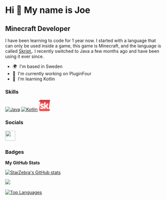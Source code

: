 Hi 👋 My name is Joe
====================

Minecraft Developer
-------------------

I have been learning to code for 1 year now. I started with a language that can only be used inside a game, this game is Minecraft, and the language is called [Skript.](https://github.com/SkriptLang/Skript). I recently switched to Java a few months ago and have been using it ever since.

* 🌍  I'm based in Sweden
* 🚀  I'm currently working on PluginFour
* 🧠  I'm learning Kotlin

### Skills

<p align="left">
<a href="https://www.oracle.com/java/" target="_blank" rel="noreferrer"><img src="https://raw.githubusercontent.com/danielcranney/readme-generator/main/public/icons/skills/java-colored.svg" width="36" height="36" alt="Java" /></a>
<a href="https://kotlinlang.org/" target="_blank" rel="noreferrer"><img src="https://raw.githubusercontent.com/danielcranney/readme-generator/main/public/icons/skills/kotlin-colored.svg" width="36" height="36" alt="Kotlin" /></a>
<a href="https://www.skunity.com/" target="_blank" rel="noreferrer"><img src="https://raw.githubusercontent.com/StarZebra/Sessions/main/sd.png?token=GHSAT0AAAAAABTH73J6JY2EJKCQHNXR3F7MYVTHPNQ" width="36" height="36" alt="Skript" /></a> 
</p>


### Socials

<p align="left"> <a href="https://www.github.com/StarZebra" target="_blank" rel="noreferrer"><img src="https://raw.githubusercontent.com/danielcranney/readme-generator/main/public/icons/socials/github.svg" width="32" height="32" /></a></p>

### Badges

<b>My GitHub Stats</b>

<a href="http://www.github.com/StarZebra"><img src="https://github-readme-stats.vercel.app/api?username=StarZebra&show_icons=true&hide=&count_private=true&title_color=0891b2&text_color=ffffff&icon_color=0891b2&bg_color=22272e&hide_border=true&show_icons=true" alt="StarZebra's GitHub stats" /></a>

<a href="http://www.github.com/StarZebra"><img src="https://github-readme-streak-stats.herokuapp.com/?user=StarZebra&stroke=ffffff&background=22272e&ring=0891b2&fire=0891b2&currStreakNum=ffffff&currStreakLabel=0891b2&sideNums=ffffff&sideLabels=ffffff&dates=ffffff&hide_border=true" /></a>

<a href="https://github.com/StarZebra" align="left"><img src="https://github-readme-stats.vercel.app/api/top-langs/?username=StarZebra&langs_count=10&title_color=0891b2&text_color=ffffff&icon_color=0891b2&bg_color=22272e&hide_border=true&locale=en&custom_title=Top%20%Languages" alt="Top Languages" /></a>














<!--
**StarZebra/StarZebra** is a ✨ _special_ ✨ repository because its `README.md` (this file) appears on your GitHub profile.

Here are some ideas to get you started:

- 🔭 I’m currently working on ...
- 🌱 I’m currently learning ...
- 👯 I’m looking to collaborate on ...
- 🤔 I’m looking for help with ...
- 💬 Ask me about ...
- 📫 How to reach me: ...
- 😄 Pronouns: ...
- ⚡ Fun fact: ...
-->

